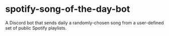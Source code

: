 # spotify-song-of-the-day-bot
 A Discord bot that sends daily a randomly-chosen song from a user-defined set of public Spotify playlists.
